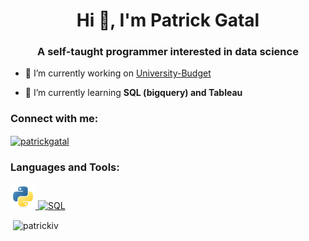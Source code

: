 <h1 align="center">Hi 👋, I'm Patrick Gatal</h1>
<h3 align="center">A self-taught programmer interested in data science</h3>

- 🔭 I’m currently working on [University-Budget](https://github.com/PatrickIV/University-Budget)

- 🌱 I’m currently learning **SQL (bigquery) and Tableau**

<h3 align="left">Connect with me:</h3>
<p align="left">
<a href="https://linkedin.com/in/patrickgatal" target="blank"><img align="center" src="https://raw.githubusercontent.com/rahuldkjain/github-profile-readme-generator/master/src/images/icons/Social/linked-in-alt.svg" alt="patrickgatal" height="30" width="40" /></a>
</p>

<h3 align="left">Languages and Tools:</h3>
<p align="left"> <a href="https://www.python.org" target="_blank" rel="noreferrer"> <img src="https://raw.githubusercontent.com/devicons/devicon/master/icons/python/python-original.svg" alt="python" width="40" height="40"/> </a> <a href="https://www.mysql.com/" target="_blank" rel="noreferrer"> <img src="https://www.vectorlogo.zone/logos/mysql/mysql-ar21.svg" alt="SQL" width="50" height="50"/> </a> </p>

<p>&nbsp;<img align="center" src="https://github-readme-stats.vercel.app/api?username=patrickiv&show_icons=true&locale=en" alt="patrickiv" /></p>

